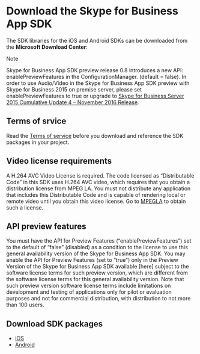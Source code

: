 # Download the Skype for Business App SDK

The SDK libraries for the iOS and Android SDKs can be downloaded from the **Microsoft Download Center**:

>[!Note]
Skype for Business App SDK preview release 0.8 introduces a new API: enablePreviewFeatures in the ConfigurationManager. (default = false). In order to use Audio/Video in the Skype for Business App SDK preview with Skype for Business 2015 on premise server, please set enablePreviewFeatures to true or upgrade to [Skype for Business Server 2015 Cumulative Update 4 – November 2016 Release](https://www.microsoft.com/en-us/download/details.aspx?id=47690). 

## Terms of srvice
Read the [Terms of service](TermsOfService.md) before you download and reference the SDK packages in your project.

## Video license requirements
A H.264 AVC Video License is required. The code licensed as “Distributable Code” in this SDK uses H.264 AVC video, which requires that you obtain a distribution license from MPEG LA.  You must not distribute any application that includes this Distributable Code and is capable of rendering local or remote video until you obtain this video license.  Go to [MPEGLA](http://www.mpegla.com) to obtain such a license.

## API preview features
You must have the API for Preview Features (“enablePreviewFeatures”) set to the default of “false” (disabled) as a condition to the license to use this general availability version of the Skype for Business App SDK.  You may enable the API for Preview Features (set to “true”) only in the Preview Version of the Skype for Business App SDK available [here] subject to the software license terms for such preview version, which are different from the software license terms for this general availability version.   Note that such preview version software license terms include limitations on development and testing of applications only for pilot or evaluation purposes and not for commercial distribution, with distribution to not more than 100 users. 

## Download SDK packages

- [iOS](http://aka.ms/sfbAppSDKDownload_ios)
- [Android](http://aka.ms/sfbAppSDKDownload_android) 
